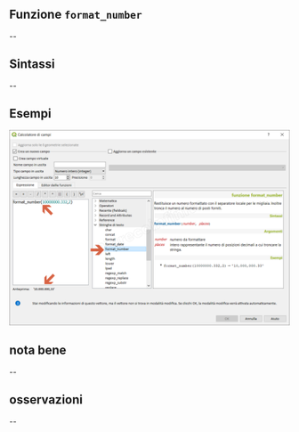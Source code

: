 ## Funzione `format_number`

--

## Sintassi

--

## Esempi

<img src="/img/stringhe_di_testo/format_number/format_number1.png">

## nota bene

--

## osservazioni

--